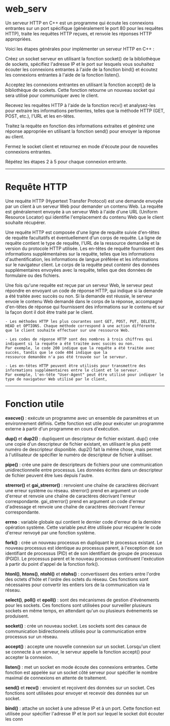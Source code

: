 # web_serv

Un serveur HTTP en C++ est un programme qui écoute les connexions entrantes sur un port spécifique
(généralement le port 80 pour les requêtes HTTP), traite les requêtes HTTP reçues,
et renvoie les réponses HTTP appropriées.

Voici les étapes générales pour implémenter un serveur HTTP en C++ :

Créez un socket serveur en utilisant la fonction socket() de la bibliothèque de sockets,
spécifiez l'adresse IP et le port sur lesquels vous souhaitez écouter les connexions entrantes à l'aide de
la fonction bind() et écoutez les connexions entrantes à l'aide de la fonction listen().

Acceptez les connexions entrantes en utilisant la fonction accept() de la bibliothèque de sockets.
Cette fonction retourne un nouveau socket qui sera utilisé pour communiquer avec le client.

Recevez les requêtes HTTP à l'aide de la fonction recv() et analysez-les pour extraire les informations pertinentes,
telles que la méthode HTTP (GET, POST, etc.), l'URL et les en-têtes.

Traitez la requête en fonction des informations extraites et générez une réponse appropriée en utilisant
la fonction send() pour envoyer la réponse au client.

Fermez le socket client et retournez en mode d'écoute pour de nouvelles connexions entrantes.

Répétez les étapes 2 à 5 pour chaque connexion entrante.

----------------------------------------------------------------------------------------------------------------------------------------
# Requête HTTP

Une requête HTTP (Hypertext Transfer Protocol) est une demande envoyée par un client à un serveur Web pour demander un contenu Web.
La requête est généralement envoyée à un serveur Web à l'aide d'une URL (Uniform Resource Locator) qui identifie l'emplacement du
contenu Web que le client souhaite récupérer.

Une requête HTTP est composée d'une ligne de requête suivie d'en-têtes de requête facultatifs et éventuellement d'un corps de requête.
La ligne de requête contient le type de requête, l'URL de la ressource demandée et la version du protocole HTTP utilisée.
Les en-têtes de requête fournissent des informations supplémentaires sur la requête, telles que les informations d'authentification,
les informations de langue préférée et les informations sur le navigateur client.
Le corps de la requête peut contenir des données supplémentaires envoyées avec la requête, telles que des données de formulaire ou
des fichiers.

Une fois qu'une requête est reçue par un serveur Web, le serveur peut répondre en envoyant un code de réponse HTTP,
qui indique si la demande a été traitée avec succès ou non. Si la demande est réussie, le serveur envoie le contenu Web demandé dans
le corps de la réponse,
accompagné d'en-têtes de réponse qui fournissent des informations sur le contenu et sur la façon dont il doit être traité par le client.

	- Les méthodes HTTP les plus courantes sont GET, POST, PUT, DELETE, HEAD et OPTIONS. Chaque méthode correspond à une action différente
	que le client souhaite effectuer sur une ressource Web.

	- Les codes de réponse HTTP sont des nombres à trois chiffres qui indiquent si la requête a été traitée avec succès ou non.
	Par exemple, le code 200 indique que la requête a été traitée avec succès, tandis que le code 404 indique que la
	ressource demandée n'a pas été trouvée sur le serveur.

	- Les en-têtes HTTP peuvent être utilisés pour transmettre des informations supplémentaires entre le client et le serveur.
	Par exemple, l'en-tête "User-Agent" peut être utilisé pour indiquer le type de navigateur Web utilisé par le client,

----------------------------------------------------------------------------------------------------------------------------------------
# Fonction utile

**execve()** : exécute un programme avec un ensemble de paramètres et un environnement définis.
Cette fonction est utile pour exécuter un programme externe à partir d'un programme en cours d'exécution.

**dup()** et **dup2()** : dupliquent un descripteur de fichier existant.
dup() crée une copie d'un descripteur de fichier existant, en utilisant le plus petit numéro de descripteur disponible.
dup2() fait la même chose, mais permet à l'utilisateur de spécifier le numéro de descripteur de fichier à utiliser.

**pipe()** : crée une paire de descripteurs de fichiers pour une communication unidirectionnelle entre processus.
Les données écrites dans un descripteur de fichier peuvent être lues depuis l'autre.

**strerror()** et **gai_strerror()** : renvoient une chaîne de caractères décrivant une erreur système ou réseau.
strerror() prend en argument un code d'erreur et renvoie une chaîne de caractères décrivant l'erreur correspondante.
gai_strerror() prend en argument un code d'erreur d'adressage et renvoie une chaîne de caractères décrivant l'erreur correspondante.

**errno** : variable globale qui contient le dernier code d'erreur de la dernière opération système.
Cette variable peut être utilisée pour récupérer le code d'erreur renvoyé par une fonction système.

**fork()** : crée un nouveau processus en dupliquant le processus existant.
Le nouveau processus est identique au processus parent, à l'exception de son identifiant de processus (PID) et de son identifiant de groupe de processus (PGID).
Le processus parent et le nouveau processus continuent l'exécution à partir du point d'appel de la fonction fork().

**htonl()**, **htons()**, **ntohl()** et **ntohs()** : convertissent des entiers entre l'ordre des octets d'hôte et l'ordre des octets du réseau.
Ces fonctions sont nécessaires pour convertir les entiers lors de la communication via le réseau.

**select()**, **poll()** et **epoll()** : sont des mécanismes de gestion d'événements pour les sockets.
Ces fonctions sont utilisées pour surveiller plusieurs sockets en même temps, en attendant qu'un ou plusieurs événements se produisent.

**socket()** : crée un nouveau socket.
Les sockets sont des canaux de communication bidirectionnels utilisés pour la communication entre processus sur un réseau.

**accept()** : accepte une nouvelle connexion sur un socket.
Lorsqu'un client se connecte à un serveur, le serveur appelle la fonction accept() pour accepter la connexion.

**listen()** : met un socket en mode écoute des connexions entrantes.
Cette fonction est appelée sur un socket côté serveur pour spécifier le nombre maximal de connexions en attente de traitement.

**send()** et **recv()** : envoient et reçoivent des données sur un socket.
Ces fonctions sont utilisées pour envoyer et recevoir des données sur un socket.

**bind()** : attache un socket à une adresse IP et à un port.
Cette fonction est utilisée pour spécifier l'adresse IP et le port sur lequel le socket doit écouter les conn

